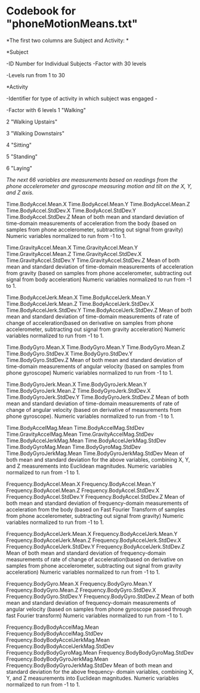 # Codebook for "phoneMotionMeans.txt"


*The first two columns are Subject and Activity:
*

*Subject

  -ID Number for Individual Subjects
  -Factor with 30 levels

  -Levels run from 1 to 30

*Activity

  -Identifier for type of activity in which subject was engaged -
 
 -Factor with 6 levels
   1 "Walking"
 
   2 "Walking Upstairs"

   3 "Walking Downstairs"

   4 "Sitting"

   5 "Standing"

   6 "Laying"



*The next 66 variables are measurements based on readings from the  
phone accelerometer and gyroscope measuring motion and tilt on the 
X, Y, and Z axis.*

Time.BodyAccel.Mean.X
Time.BodyAccel.Mean.Y
Time.BodyAccel.Mean.Z
Time.BodyAccel.StdDev.X
Time.BodyAccel.StdDev.Y
Time.BodyAccel.StdDev.Z
    Mean of both mean and standard deviation of time-domain measurements of
    acceleration from the body (based on samples from phone 
    accelerometer, subtracting out signal from gravity)
    Numeric variables normalized to run from -1 to 1.

Time.GravityAccel.Mean.X
Time.GravityAccel.Mean.Y
Time.GravityAccel.Mean.Z
Time.GravityAccel.StdDev.X
Time.GravityAccel.StdDev.Y
Time.GravityAccel.StdDev.Z
    Mean of both mean and standard deviation of time-domain measurements of 
    acceleration from gravity (based on samples from phone 
    accelerometer, subtracting out signal from body acceleration)
    Numeric variables normalized to run from -1 to 1.

Time.BodyAccelJerk.Mean.X
Time.BodyAccelJerk.Mean.Y
Time.BodyAccelJerk.Mean.Z
Time.BodyAccelJerk.StdDev.X
Time.BodyAccelJerk.StdDev.Y
Time.BodyAccelJerk.StdDev.Z
    Mean of both mean and standard deviation of time-domain measurements 
    of rate of change of acceleration(based on derivative on samples 
    from phone accelerometer, subtracting out signal from gravity 
    acceleration) 
    Numeric variables normalized to run from -1 to 1.


Time.BodyGyro.Mean.X
Time.BodyGyro.Mean.Y
Time.BodyGyro.Mean.Z
Time.BodyGyro.StdDev.X
Time.BodyGyro.StdDev.Y
Time.BodyGyro.StdDev.Z
    Mean of both mean and standard deviation of time-domain measurements of 
    angular velocity (based on samples from phone gyroscope)
    Numeric variables normalized to run from -1 to 1.

Time.BodyGyroJerk.Mean.X
Time.BodyGyroJerk.Mean.Y
Time.BodyGyroJerk.Mean.Z
Time.BodyGyroJerk.StdDev.X
Time.BodyGyroJerk.StdDev.Y
Time.BodyGyroJerk.StdDev.Z
    Mean of both mean and standard deviation of time-domain measurements of
    rate of change of angular velocity (based on derivative of
    measurements from phone gyroscope).
    Numeric variables normalized to run from -1 to 1.

Time.BodyAccelMag.Mean
Time.BodyAccelMag.StdDev
Time.GravityAccelMag.Mean
Time.GravityAccelMag.StdDev
Time.BodyAccelJerkMag.Mean
Time.BodyAccelJerkMag.StdDev
Time.BodyGyroMag.Mean
Time.BodyGyroMag.StdDev
Time.BodyGyroJerkMag.Mean
Time.BodyGyroJerkMag.StdDev
    Mean of both mean and standard deviation for the above variables, combining
    X, Y, and Z measurements into Euclidean magnitudes.
    Numeric variables normalized to run from -1 to 1.

Frequency.BodyAccel.Mean.X
Frequency.BodyAccel.Mean.Y
Frequency.BodyAccel.Mean.Z
Frequency.BodyAccel.StdDev.X
Frequency.BodyAccel.StdDev.Y
Frequency.BodyAccel.StdDev.Z
    Mean of both mean and standard deviation of frequency-domain measurements of
    acceleration from the body (based on Fast Fourier Transform of
    samples from phone accelerometer, subtracting out signal from gravity)
    Numeric variables normalized to run from -1 to 1.

Frequency.BodyAccelJerk.Mean.X
Frequency.BodyAccelJerk.Mean.Y
Frequency.BodyAccelJerk.Mean.Z
Frequency.BodyAccelJerk.StdDev.X
Frequency.BodyAccelJerk.StdDev.Y
Frequency.BodyAccelJerk.StdDev.Z
    Mean of both mean and standard deviation of frequency-domain measurements
    of rate of change of  acceleration(based on derivative on samples 
    from phone accelerometer, subtracting out signal from gravity 
    acceleration)
    Numeric variables normalized to run from -1 to 1.    

Frequency.BodyGyro.Mean.X
Frequency.BodyGyro.Mean.Y
Frequency.BodyGyro.Mean.Z
Frequency.BodyGyro.StdDev.X
Frequency.BodyGyro.StdDev.Y
Frequency.BodyGyro.StdDev.Z
    Mean of both mean and standard deviation of frequency-domain measurements of 
    angular velocity (based on samples from phone gyroscope passed through
    fast Fourier transform)
    Numeric variables normalized to run from -1 to 1.


Frequency.BodyBodyAccelMag.Mean
Frequency.BodyBodyAccelMag.StdDev
Frequency.BodyBodyAccelJerkMag.Mean
Frequency.BodyBodyAccelJerkMag.StdDev
Frequency.BodyBodyGyroMag.Mean
Frequency.BodyBodyGyroMag.StdDev
Frequency.BodyBodyGyroJerkMag.Mean
Frequency.BodyBodyGyroJerkMag.StdDev
    Mean of both mean and standard deviation for the above frequency-
    domain variables, combining X, Y, and Z measurements into Euclidean 
    magnitudes.
    Numeric variables normalized to run from -1 to 1.














